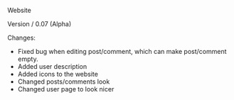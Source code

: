 Website

Version / 0.07 (Alpha)

Changes:

- Fixed bug when editing post/comment, which can make post/comment empty.
- Added user description
- Added icons to the website
- Changed posts/comments look
- Changed user page to look nicer